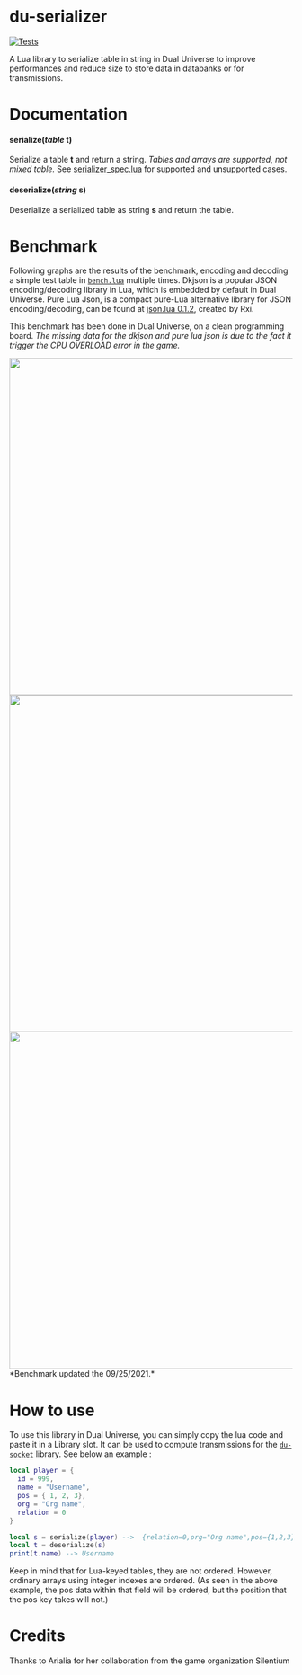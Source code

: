<!-- Introduction -->
# du-serializer

[![Tests](https://github.com/1337joe/du-serializer/actions/workflows/test.yml/badge.svg?branch=main)](https://github.com/1337joe/du-serializer/actions/workflows/test.yml)

A Lua library to serialize table in string in Dual Universe to improve performances and reduce size to store data in databanks or for transmissions.

<!--List of methods and explanation -->
# Documentation
#### serialize(*table* t)
Serialize a table **t** and return a string.
*Tables and arrays are supported, not mixed table.* See [serializer_spec.lua](serializer_spec.lua) for supported and unsupported cases.

#### deserialize(*string* s)
Deserialize a serialized table as string **s** and return the table.


<!--Warnings concerning use -->
# Benchmark
Following graphs are the results of the benchmark, encoding and decoding a simple test table in [`bench.lua`](bench/bench.lua) multiple times.
Dkjson is a popular JSON encoding/decoding library in Lua, which is embedded by default in Dual Universe.
Pure Lua Json, is a compact pure-Lua alternative library for JSON encoding/decoding, can be found at [json.lua 0.1.2](https://github.com/rxi/json.lua), created by Rxi.

This benchmark has been done in Dual Universe, on a clean programming board.
*The missing data for the dkjson and pure lua json is due to the fact it trigger the CPU OVERLOAD error in the game.*

<img src="https://github.com/EliasVilld/du-serializer/blob/main/bench/Encoding%20Performances.png" width="600">
<img src="https://github.com/EliasVilld/du-serializer/blob/main/bench/Decoding%20Performances.png" width="600">
<img src="https://github.com/EliasVilld/du-serializer/blob/main/bench/Encoded%20Data%20Size.png" width="600">
*Benchmark updated the 09/25/2021.*

<!-- How to use -->
# How to use
To use this library in Dual Universe, you can simply copy the lua code and paste it in a Library slot. It can be used to compute transmissions for the [`du-socket`](https://github.com/EliasVilld/du-socket) library. See below an example :
```lua
local player = {
  id = 999,
  name = "Username",
  pos = { 1, 2, 3},
  org = "Org name",
  relation = 0
}

local s = serialize(player) -->  {relation=0,org="Org name",pos={1,2,3},id=999,name="Username"}
local t = deserialize(s)
print(t.name) --> Username

```
Keep in mind that for Lua-keyed tables, they are not ordered. However, ordinary arrays using integer indexes are ordered. 
(As seen in the above example, the pos data within that field will be ordered, but the position that the pos key takes will not.)

<!-- Explain how to use -->
# Credits
Thanks to Arialia for her collaboration from the game organization Silentium
